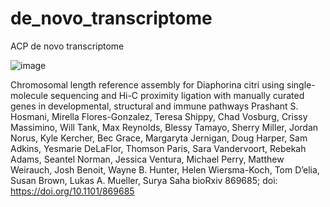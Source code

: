 # de_novo_transcriptome
ACP de novo transcriptome

![image](https://user-images.githubusercontent.com/1084749/209603159-95e31d3d-64c0-40f0-8b83-0284e0dbc677.png)


Chromosomal length reference assembly for Diaphorina citri using single-molecule sequencing and Hi-C proximity ligation with manually curated genes in developmental, structural and immune pathways
Prashant S. Hosmani, Mirella Flores-Gonzalez, Teresa Shippy, Chad Vosburg, Crissy Massimino, Will Tank, Max Reynolds, Blessy Tamayo, Sherry Miller, Jordan Norus, Kyle Kercher, Bec Grace, Margaryta Jernigan, Doug Harper, Sam Adkins, Yesmarie DeLaFlor, Thomson Paris, Sara Vandervoort, Rebekah Adams, Seantel Norman, Jessica Ventura, Michael Perry, Matthew Weirauch, Josh Benoit, Wayne B. Hunter, Helen Wiersma-Koch, Tom D’elia, Susan Brown, Lukas A. Mueller, Surya Saha
bioRxiv 869685; doi: https://doi.org/10.1101/869685
